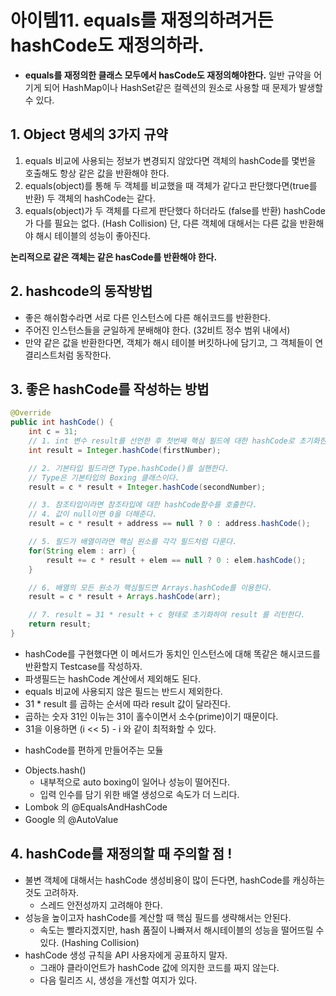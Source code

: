 # 아이템11. equals를 재정의하려거든 hashCode도 재정의하라.
- **equals를 재정의한 클래스 모두에서 hasCode도 재정의해야한다.**
일반 규약을 어기게 되어 HashMap이나 HashSet같은 컬렉션의 원소로 사용할 때 문제가 발생할 수 있다.

## 1. Object 명세의 3가지 규약
1. equals 비교에 사용되는 정보가 변경되지 않았다면 객체의 hashCode를 몇번을 호출해도 항상 같은 값을 반환해야 한다.
2. equals(object)를 통해 두 객체를 비교했을 때 객체가 같다고 판단했다면(true를 반환) 두 객체의 hashCode는 같다.
3. equals(object)가 두 객체를 다르게 판단했다 하더라도 (false를 반환) hashCode가 다를 필요는 없다. (Hash Collision) 단, 다른 객체에 대해서는 다른 값을 반환해야 해시 테이블의 성능이 좋아진다.

**논리적으로 같은 객체는 같은 hasCode를 반환해야 한다.**

## 2. hashcode의 동작방법
- 좋은 해쉬함수라면 서로 다른 인스턴스에 다른 해쉬코드를 반환한다.
- 주어진 인스턴스들을 균일하게 분배해야 한다. (32비트 정수 범위 내에서)
- 만약 같은 값을 반환한다면, 객체가 해시 테이블 버킷하나에 담기고, 그 객체들이 연결리스트처럼 동작한다.

## 3. 좋은 hashCode를 작성하는 방법
```java
@Override
public int hashCode() {
    int c = 31;
    // 1. int 변수 result를 선언한 후 첫번째 핵심 필드에 대한 hashCode로 초기화한다.
    int result = Integer.hashCode(firstNumber);

    // 2. 기본타입 필드라면 Type.hashCode()를 실핸한다.
    // Type은 기본타입의 Boxing 클래스이다.
    result = c * result + Integer.hashCode(secondNumber);

    // 3. 참조타입이라면 참조타입에 대한 hashCode함수를 호출한다.
    // 4. 값이 null이면 0을 더해준다.
    result = c * result + address == null ? 0 : address.hashCode();

    // 5. 필드가 배열이라면 핵심 원소를 각각 필드처럼 다룬다.
    for(String elem : arr) {
        result += c * result + elem == null ? 0 : elem.hashCode();
    }

    // 6. 배열의 모든 원소가 핵심필드면 Arrays.hashCode를 이용한다.
    result = c * result + Arrays.hashCode(arr);

    // 7. result = 31 * result + c 형태로 초기화하여 result 를 리턴한다.
    return result;
}
```
- hashCode를 구현했다면 이 메서드가 동치인 인스턴스에 대해 똑같은 해시코드를 반환할지 Testcase를 작성하자.
- 파생필드는 hashCode 계산에서 제외해도 된다.
- equals 비교에 사용되지 않은 필드는 반드시 제외한다.
- 31 * result 를 곱하는 순서에 따라 result 값이 달라진다.
- 곱하는 숫자 31인 이뉴는 31이 홀수이면서 소수(prime)이기 때문이다.
- 31을 이용하면 (i << 5) - i 와 같이 최적화할 수 있다.

* hashCode를 편하게 만들어주는 모듈
- Objects.hash() 
    - 내부적으로 auto boxing이 일어나 성능이 떨어진다.
    - 입력 인수를 담기 위한 배열 생성으로 속도가 더 느리다.
- Lombok 의 @EqualsAndHashCode
- Google 의 @AutoValue

## 4. hashCode를 재정의할 때 주의할 점 !
- 불변 객체에 대해서는 hashCode 생성비용이 많이 든다면, hashCode를 캐싱하는 것도 고려하자.
    - 스레드 안전성까지 고려해야 한다.
- 성능을 높이고자 hashCode를 계산할 때 핵심 필드를 생략해서는 안된다.
    - 속도는 빨라지겠지만, hash 품질이 나빠져서 해시테이블의 성능을 떨어뜨릴 수 있다. (Hashing Collision)
- hashCode 생성 규칙을 API 사용자에게 공표하지 말자.
    - 그래야 클라이언트가 hashCode 값에 의지한 코드를 짜지 않는다.
    - 다음 릴리즈 시, 생성을 개선할 여지가 있다.